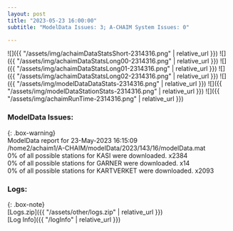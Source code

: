 ```yaml
---
layout: post
title: "2023-05-23 16:00:00"
subtitle: "ModelData Issues: 3; A-CHAIM System Issues: 0"

---
```


![]({{ "/assets/img/achaimDataStatsShort-2314316.png" | relative_url }})
![]({{ "/assets/img/achaimDataStatsLong00-2314316.png" | relative_url }})
![]({{ "/assets/img/achaimDataStatsLong01-2314316.png" | relative_url }})
![]({{ "/assets/img/achaimDataStatsLong02-2314316.png" | relative_url }})
![]({{ "/assets/img/modelDataDataStats-2314316.png" | relative_url }})
![]({{ "/assets/img/modelDataStationStats-2314316.png" | relative_url }})
![]({{ "/assets/img/achaimRunTime-2314316.png" | relative_url }})


### ModelData Issues:  
  
{: .box-warning}  
 ModelData report for 23-May-2023 16:15:09   
 /home2/achaim1/A-CHAIM/modelData/2023/143/16/modelData.mat   
 0% of all possible stations for KASI were downloaded. x2384   
 0% of all possible stations for GARNER were downloaded. x14   
 0% of all possible stations for KARTVERKET were downloaded. x2093   
  


### Logs:  
  
{: .box-note}  
[Logs.zip]({{ "/assets/other/logs.zip" | relative_url }})  
[Log Info]({{ "/logInfo" | relative_url }})  
